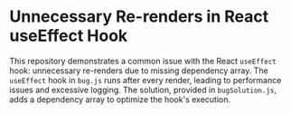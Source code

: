 # Unnecessary Re-renders in React useEffect Hook
This repository demonstrates a common issue with the React `useEffect` hook: unnecessary re-renders due to missing dependency array. The `useEffect` hook in `bug.js` runs after every render, leading to performance issues and excessive logging.  The solution, provided in `bugSolution.js`, adds a dependency array to optimize the hook's execution.